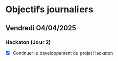 # Objectifs journaliers

## Vendredi 04/04/2025

### Hackaton (Jour 2)

- [x] Continuer le développement du projet Hackaton